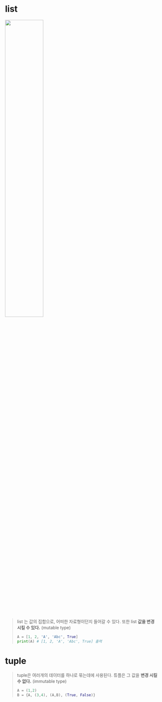 # list
<img src="http://www.tcpschool.com/lectures/img_python_13_list.png" width = "50%">

> list 는 값의 집합으로, 어떠한 자료형이던지 들어갈 수 있다.
> 또한 list <b>값을 변경 시킬 수 있다.</b> (mutable type) 
>  ```py
>  A = [1, 2, 'A', 'Abc', True]
>  print(A) # [1, 2, 'A', 'Abc', True] 출력
> ```
> 

# tuple

> tuple은 여러개의 데이터를 하나로 묶는데에 사용된다.
> 튜플은 그 값을 <b>변경 시킬 수 없다.</b> (immutable type)
> ```py
> A = (1,2)
> B = {A, (3,4), (A,B), (True, False)}
> ```
> 